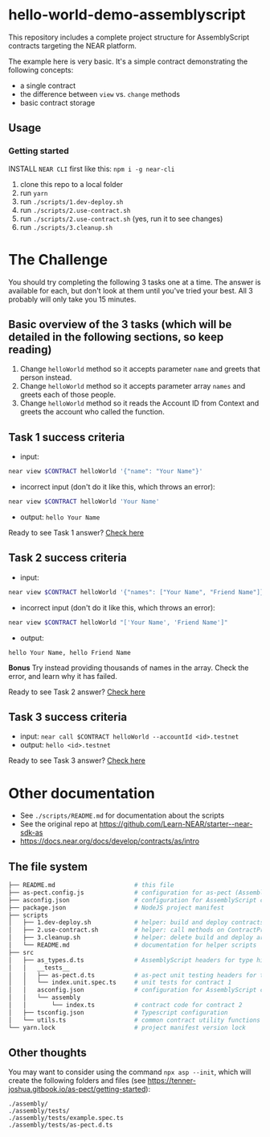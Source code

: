 # hello-world-demo-assemblyscript

This repository includes a complete project structure for AssemblyScript contracts targeting the NEAR platform.

The example here is very basic. It's a simple contract demonstrating the following concepts:

- a single contract
- the difference between `view` vs. `change` methods
- basic contract storage

## Usage

### Getting started

INSTALL `NEAR CLI` first like this: `npm i -g near-cli`

1. clone this repo to a local folder
2. run `yarn`
3. run `./scripts/1.dev-deploy.sh`
4. run `./scripts/2.use-contract.sh`
5. run `./scripts/2.use-contract.sh` (yes, run it to see changes)
6. run `./scripts/3.cleanup.sh`

# The Challenge

You should try completing the following 3 tasks one at a time. The answer is available for each, but don't look at them until you've tried your best. All 3 probably will only take you 15 minutes.

## Basic overview of the 3 tasks (which will be detailed in the following sections, so keep reading)

1. Change `helloWorld` method so it accepts parameter `name` and greets that person instead.
1. Change `helloWorld` method so it accepts parameter array `names` and greets each of those people.
1. Change `helloWorld` method so it reads the Account ID from Context and greets the account who called the function.

## Task 1 success criteria

- input:

```bash
near view $CONTRACT helloWorld '{"name": "Your Name"}'
```

- incorrect input (don't do it like this, which throws an error):

```bash
near view $CONTRACT helloWorld 'Your Name'
```

- output: `hello Your Name`

Ready to see Task 1 answer? [Check here](answers/challenge-task-1.md)

## Task 2 success criteria

- input:

```bash
near view $CONTRACT helloWorld '{"names": ["Your Name", "Friend Name"]}'
```

- incorrect input (don't do it like this, which throws an error):

```bash
near view $CONTRACT helloWorld "['Your Name', 'Friend Name']"
```

- output:

```
hello Your Name, hello Friend Name
```

**Bonus**
Try instead providing thousands of names in the array. Check the error, and learn why it has failed.

Ready to see Task 2 answer? [Check here](answers/challenge-task-2.md)

## Task 3 success criteria

- input: `near call $CONTRACT helloWorld --accountId <id>.testnet`
- output: `hello <id>.testnet`

Ready to see Task 3 answer? [Check here](answers/challenge-task-3.md)

# Other documentation

- See `./scripts/README.md` for documentation about the scripts
- See the original repo at https://github.com/Learn-NEAR/starter--near-sdk-as
- https://docs.near.org/docs/develop/contracts/as/intro

## The file system

```sh
├── README.md                      # this file
├── as-pect.config.js              # configuration for as-pect (AssemblyScript unit testing)
├── asconfig.json                  # configuration for AssemblyScript compiler (supports multiple contracts)
├── package.json                   # NodeJS project manifest
├── scripts
│   ├── 1.dev-deploy.sh            # helper: build and deploy contracts
│   ├── 2.use-contract.sh          # helper: call methods on ContractPromise
│   ├── 3.cleanup.sh               # helper: delete build and deploy artifacts
│   └── README.md                  # documentation for helper scripts
├── src
│   ├── as_types.d.ts              # AssemblyScript headers for type hints
│   │   __tests__
│   │   ├── as-pect.d.ts           # as-pect unit testing headers for type hints
│   │   └── index.unit.spec.ts     # unit tests for contract 1
│   │   asconfig.json              # configuration for AssemblyScript compiler (one per contract)
│   │   └── assembly
│   │       └── index.ts           # contract code for contract 2
│   ├── tsconfig.json              # Typescript configuration
│   └── utils.ts                   # common contract utility functions
└── yarn.lock                      # project manifest version lock
```

## Other thoughts

You may want to consider using the command `npx asp --init`, which will create the following folders and files (see https://tenner-joshua.gitbook.io/as-pect/getting-started):

```
./assembly/
./assembly/tests/
./assembly/tests/example.spec.ts
./assembly/tests/as-pect.d.ts
```
